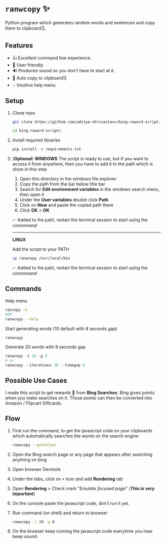 # `ranwcopy` ✨

Python program which generates random words and sentences and copy them to clipboard🗒️.

## Features

- 👍 Excellent command line experience.
- 🙂 User friendly.
- 🔊 Produces sound so you don't have to start at it.
- 🔁 Auto copy to clipboard🗒️
- 💡 Intuitive help menu

## Setup

1. Clone repo

     ```bash copy
     git clone https://github.com/aditya-shrivastavv/bing-reward-script.git

     cd bing-reward-script/
     ```

2. Install required libraries

     ```py copy
     pip install -r requirements.txt
     ```

3. (**Optional**)
    **WINDOWS**
    The script is ready to use, but if you want to access it from anywhere, then you have to add it to the path which is show in this step

    1. Open this directory in the windows file explorer
    2. Copy the path from the bar below title bar
    3. Search for **Edit environment variables** in the windows search menu, then open it
    4. Under the **User variables** double click **Path**
    5. Click on **New** and paste the copied path there
    6. Click **OK** > **OK**

    ✅ Added to the path, restart the terminal session to start using the *commmand*

    ---
    **LINUX**

    Add the script to your PATH

    ```bash copy
    cp ranwcopy /usr/local/bin
    ```

    ✅ Added to the path, restart the terminal session to start using the *commmand*

## Commands

Help menu

```bash copy
rancopy -h
#OR
ranwcopy --help
```

Start generating words (10 default with 8 seconds gap)

```bash copy
ranwcopy
```

Generate 20 words with 9 seconds gap

```py copy
ranwcopy -i 20 -g 9
# or
ranwcopy --iterations 20 --timegap 9
```

## Possible Use Cases

I made this script to get rewards 🍭 from **Bing Searches**. Bing gives points when you make searches on it. Those points can then be converted into Amazon / Flipcart Giftcards.

## Flow

1. First run the command, to get the javascript code on your clipboards which automatically searches the words on the search engine

    ```bash copy
    ranwcopy --gethelper
    ```

2. Open the Bing search page or any page that appears after searching anything on bing
3. Open browser Devtools
4. Under the tabs, click on `+` icon and add **Rendering** tab
5. Open **Rendering** > Check mark "*Emulate focused page*" (***This is very important***)
6. On the console paste the javascript code, don't run it yet.
7. Run command (on shell) and return to browser

    ```bash copy
    ranwcopy -i 10 -g 8
    ```

8. On the browser keep running the javascript code everytime you hear beep sound.

